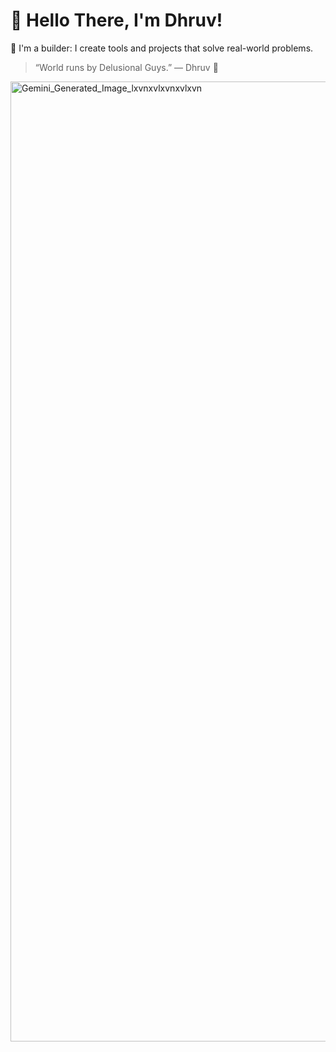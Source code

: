 # 👋 Hello There, I'm Dhruv!

🚀 I'm a builder: I create tools and projects that solve real-world problems.  


> “World runs by Delusional Guys.” — Dhruv 🚀
>
> 
<img width="2816" height="1536" alt="Gemini_Generated_Image_lxvnxvlxvnxvlxvn" src="https://github.com/user-attachments/assets/901c3daa-670f-4e79-8fa0-fb13646d518b" />
